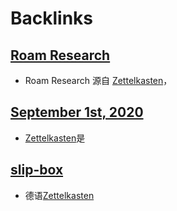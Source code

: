 
# Backlinks
## [Roam Research](<Roam Research.md>)
- Roam Research 源自 [Zettelkasten](<Zettelkasten.md>)，

## [September 1st, 2020](<September 1st, 2020.md>)
- [Zettelkasten](<Zettelkasten.md>)是

## [slip-box](<slip-box.md>)
- 德语[Zettelkasten](<Zettelkasten.md>)

